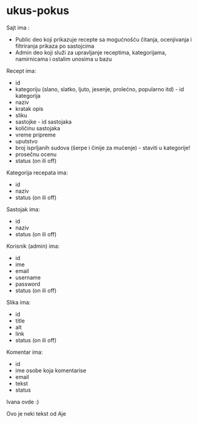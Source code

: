 # ukus-pokus 

Sajt ima :
  - Public deo koji prikazuje recepte sa mogućnošću čitanja, ocenjivanja i filtriranja prikaza po sastojcima
  - Admin deo koji služi za upravljanje receptima, kategorijama, namirnicama i ostalim unosima u bazu

Recept ima:
  - id
  - kategoriju (slano, slatko, ljuto, jesenje, prolećno, popularno itd) - id kategorija
  - naziv
  - kratak opis
  - sliku
  - sastojke - id sastojaka
  - količinu sastojaka
  - vreme pripreme
  - uputstvo
  - broj isprljanih sudova (šerpe i činije za mućenje) - staviti u kategorije!
  - prosečnu ocenu
  - status (on ili off)
  
Kategorija recepata ima:
  - id
  - naziv 
  - status (on ili off)
  
Sastojak ima:
  - id
  - naziv
  - status (on ili off)
  
Korisnik (admin) ima:
  - id
  - ime
  - email
  - username
  - password
  - status (on ili off)
  
Slika ima:
  - id
  - title
  - alt
  - link
  - status (on ili off)
  
Komentar ima:
  - id
  - ime osobe koja komentarise
  - email
  - tekst
  - status



Ivana ovde :)

Ovo je neki tekst od Aje
